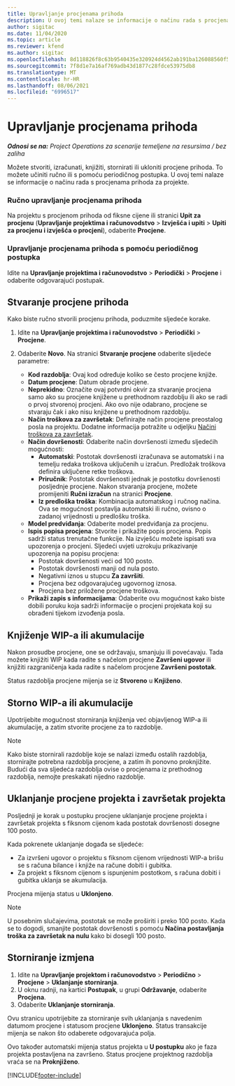 ```yaml
---
title: Upravljanje procjenama prihoda
description: U ovoj temi nalaze se informacije o načinu rada s procjenama prihoda za projekte.
author: sigitac
ms.date: 11/04/2020
ms.topic: article
ms.reviewer: kfend
ms.author: sigitac
ms.openlocfilehash: 8d118826f8c63b9540435e320924d4562ab191ba126088560f5def1c1ff0b908
ms.sourcegitcommit: 7f8d1e7a16af769adb43d1877c28fdce53975db8
ms.translationtype: MT
ms.contentlocale: hr-HR
ms.lasthandoff: 08/06/2021
ms.locfileid: "6996517"
---
```

# <a name="manage-revenue-estimates"></a>Upravljanje procjenama prihoda

_**Odnosi se na:** Project Operations za scenarije temeljene na resursima / bez zaliha_

Možete stvoriti, izračunati, knjižiti, stornirati ili ukloniti procjene prihoda. To možete učiniti ručno ili s pomoću periodičnog postupka. U ovoj temi nalaze se informacije o načinu rada s procjenama prihoda za projekte.

### <a name="manage-revenue-estimates-manually"></a>Ručno upravljanje procjenama prihoda

Na projektu s procjenom prihoda od fiksne cijene ili stranici **Upit za procjenu** (**Upravljanje projektima i računovodstvo** > **Izvješća i upiti** > **Upiti za procjenu i izvješća o procjeni**), odaberite **Procjene**.

### <a name="manage-revenue-estimates-using-a-periodic-process"></a>Upravljanje procjenama prihoda s pomoću periodičnog postupka

Idite na **Upravljanje projektima i računovodstvo** > **Periodički** > **Procjene** i odaberite odgovarajući postupak.

## <a name="create-a-revenue-estimate"></a>Stvaranje procjene prihoda

Kako biste ručno stvorili procjenu prihoda, poduzmite sljedeće korake. 

1. Idite na **Upravljanje projektima i računovodstvo** > **Periodički** > **Procjene**.
2. Odaberite **Novo**. Na stranici **Stvaranje procjene** odaberite sljedeće parametre:

   - **Kod razdoblja**: Ovaj kod određuje koliko se često procjene knjiže.
   - **Datum procjene**: Datum obrade procjene.
   - **Neprekidno**: Označite ovaj potvrdni okvir za stvaranje procjena samo ako su procjene knjižene u prethodnom razdoblju ili ako se radi o prvoj stvorenoj procjeni. Ako ovo nije odabrano, procjene se stvaraju čak i ako nisu knjižene u prethodnom razdoblju.
   - **Način troškova za završetak**: Definirajte način procjene preostalog posla na projektu. Dodatne informacija potražite u odjeljku [Načini troškova za završetak](cost-complete-methods.md).
   - **Način dovršenosti**: Odaberite način dovršenosti između sljedećih mogućnosti:
     - **Automatski**: Postotak dovršenosti izračunava se automatski i na temelju redaka troškova uključenih u izračun. Predložak troškova definira uključene retke troškova.
     - **Priručnik**: Postotak dovršenosti jednak je postotku dovršenosti posljednje procjene. Nakon stvaranja procjene, možete promijeniti **Ručni izračun** na stranici **Procjene**.
     - **Iz predloška troška**: Kombinacija automatskog i ručnog načina. Ova se mogućnost postavlja automatski ili ručno, ovisno o zadanoj vrijednosti u predlošku troška.
   - **Model predviđanja**: Odaberite model predviđanja za procjenu.
   - **Ispis popisa procjena**: Stvorite i prikažite popis procjena. Popis sadrži status trenutačne funkcije. Na izvješću možete ispisati sva upozorenja o procjeni. Sljedeći uvjeti uzrokuju prikazivanje upozorenja na popisu procjena:
     - Postotak dovršenosti veći od 100 posto.
     - Postotak dovršenosti manji od nula posto.
     - Negativni iznos u stupcu **Za završiti**.
     - Procjena bez odgovarajućeg ugovornog iznosa.
     - Procjena bez priložene procjene troškova.
   - **Prikaži zapis s informacijama**: Odaberite ovu mogućnost kako biste dobili poruku koja sadrži informacije o procjeni projekata koji su obrađeni tijekom izvođenja posla.


## <a name="post-wip-or-accruals"></a>Knjiženje WIP-a ili akumulacije

Nakon prosudbe procjene, one se održavaju, smanjuju ili povećavaju. Tada možete knjižiti WIP kada radite s načelom procjene **Završeni ugovor** ili knjižiti razgraničenja kada radite s načelom procjene **Završeni postotak**.
  
Status razdoblja procjene mijenja se iz **Stvoreno** u **Knjiženo**.

## <a name="reverse-wip-or-accruals"></a>Storno WIP-a ili akumulacije

Upotrijebite mogućnost storniranja knjiženja već objavljenog WIP-a ili akumulacije, a zatim stvorite procjene za to razdoblje.

> [!NOTE]
> Kako biste stornirali razdoblje koje se nalazi između ostalih razdoblja, stornirajte potrebna razdoblja procjene, a zatim ih ponovno proknjižite. Budući da sva sljedeća razdoblja ovise o procjenama iz prethodnog razdoblja, nemojte preskakati nijedno razdoblje.

## <a name="eliminate-the-estimate-project-and-finish-the-project"></a>Uklanjanje procjene projekta i završetak projekta

Posljednji je korak u postupku procjene uklanjanje procjene projekta i završetak projekta s fiksnom cijenom kada postotak dovršenosti dosegne 100 posto.

Kada pokrenete uklanjanje događa se sljedeće:

- Za izvršeni ugovor o projektu s fiksnom cijenom vrijednosti WIP-a brišu se s računa bilance i knjiže na račune dobiti i gubitka.
- Za projekt s fiksnom cijenom s ispunjenim postotkom, s računa dobiti i gubitka uklanja se akumulacija.

Procjena mijenja status u **Uklonjeno**.

> [!NOTE]
> U posebnim slučajevima, postotak se može proširiti i preko 100 posto. Kada se to dogodi, smanjite postotak dovršenosti s pomoću **Načina postavljanja troška za završetak na nulu** kako bi dosegli 100 posto.

## <a name="reverse-elimination"></a>Storniranje izmjena

1. Idite na **Upravljanje projektom i računovodstvo** > **Periodično** > **Procjene** > **Uklanjanje storniranja**. 
2. U oknu radnji, na kartici **Postupak**, u grupi **Održavanje**, odaberite **Procjena**. 
3. Odaberite **Uklanjanje storniranja**.

Ovu stranicu upotrijebite za storniranje svih uklanjanja s navedenim datumom procjene i statusom procjene **Uklonjeno**. Status transakcije mijenja se nakon što odaberete odgovarajuća polja.

Ovo također automatski mijenja status projekta u **U postupku** ako je faza projekta postavljena na završeno. Status procjene projektnog razdoblja vraća se na **Proknjiženo**.


[!INCLUDE[footer-include](../includes/footer-banner.md)]